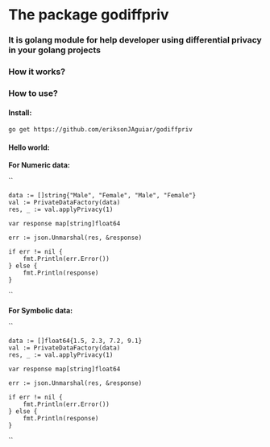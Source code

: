 # The package godiffpriv
### It is golang module for help developer using differential privacy in your golang projects


### How it works?



### How to use?

#### Install:
`
go get https://github.com/eriksonJAguiar/godiffpriv
`

#### Hello world:

**For Numeric data:**


``

	data := []string{"Male", "Female", "Male", "Female"}
	val := PrivateDataFactory(data)
	res, _ := val.applyPrivacy(1)

	var response map[string]float64

	err := json.Unmarshal(res, &response)

	if err != nil {
		fmt.Println(err.Error())
	} else {
		fmt.Println(response)
	}
  

  

``

**For Symbolic data:**

``
  
  	data := []float64{1.5, 2.3, 7.2, 9.1}
	val := PrivateDataFactory(data)
	res, _ := val.applyPrivacy(1)

	var response map[string]float64

	err := json.Unmarshal(res, &response)

	if err != nil {
		fmt.Println(err.Error())
	} else {
		fmt.Println(response)
	}
  
``


